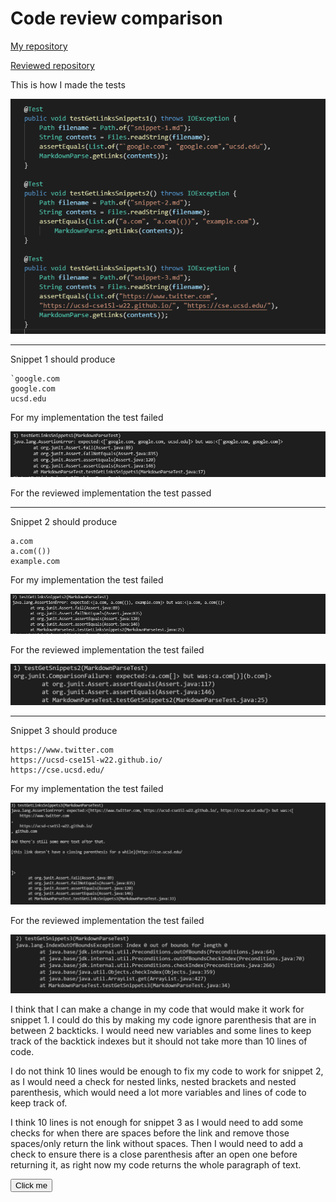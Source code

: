 # Code review comparison

[My repository](https://github.com/w2llS/markdown-parse)

[Reviewed repository](https://github.com/w2llS/markdownParse-reviewed)



This is how I made the tests

![Image](/report4Images/1.PNG)


---
Snippet 1 should produce
```
`google.com
google.com
ucsd.edu
```

For my implementation the test failed

![Image](/report4Images/2.PNG)

For the reviewed implementation the test passed



---
Snippet 2 should produce
```
a.com
a.com(())
example.com
```

For my implementation the test failed

![Image](/report4Images/3.PNG)

For the reviewed implementation the test failed

![Image](/report4Images/4.PNG)


---
Snippet 3 should produce
```
https://www.twitter.com
https://ucsd-cse15l-w22.github.io/
https://cse.ucsd.edu/
```

For my implementation the test failed

![Image](/report4Images/5.PNG)

For the reviewed implementation the test failed

![Image](/report4Images/6.PNG)

I think that I can make a change in my code that would make it work for snippet 1. I could do this by making my code ignore parenthesis that are in between 2 backticks. I would need new variables and some lines to keep track of the backtick indexes but it should not take more than 10 lines of code.

I do not think 10 lines would be enough to fix my code to work for snippet 2, as I would need a check for nested links, nested brackets and nested parenthesis, which would need a lot more variables and lines of code to keep track of.

I think 10 lines is not enough for snippet 3 as I would need to add some checks for when there are spaces before the link and remove those spaces/only return the link without spaces. Then I would need to add a check to ensure there is a close parenthesis after an open one before returning it, as right now my code returns the whole paragraph of text.



<button name="button" onclick="http://www.google.com">Click me</button>